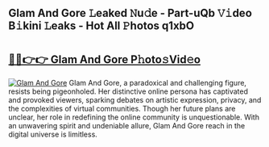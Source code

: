 ## Glam And Gore 𝙻eaked 𝙽u𝚍e - Part-uQb 𝚅𝚒deo B𝚒kini 𝙻eaks - Hot All 𝙿hotos q1xbO

# <h2><a href="http://ld174vb.urlbe.top/?page=Glam+And+Gore">🔗🔗👉👉 Glam And Gore P𝚑oto𝚜Vid𝚎o</a></h2>

[![Glam And Gore](https://i.imgur.com/eBuTRDB.gif)](http://ld174vb.urlbe.top/?page=Glam+And+Gore)
Glam And Gore, a paradoxical and challenging figure, resists being pigeonholed. Her distinctive online persona has captivated and provoked viewers, sparking debates on artistic expression, privacy, and the complexities of virtual communities. Though her future plans are unclear, her role in redefining the online community is unquestionable. With an unwavering spirit and undeniable allure, Glam And Gore reach in the digital universe is limitless.
